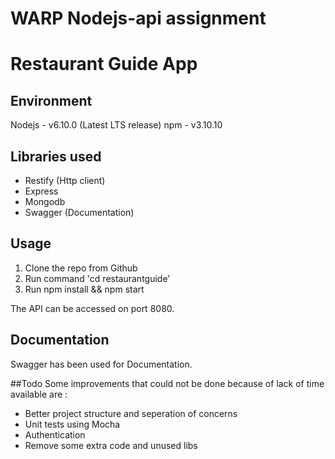 # WARP Nodejs-api assignment

# Restaurant Guide App

## Environment
Nodejs - v6.10.0 (Latest LTS release)
npm - v3.10.10

## Libraries used
- Restify (Http client)
- Express
- Mongodb
- Swagger (Documentation)

## Usage
1. Clone the repo from Github
2. Run command 'cd restaurantguide'
3. Run npm install && npm start

The API can be accessed on port 8080.

## Documentation
Swagger has been used for Documentation.

##Todo
Some improvements that could not be done because of lack of time available are :
- Better project structure and seperation of concerns
- Unit tests using Mocha
- Authentication
- Remove some extra code and unused libs